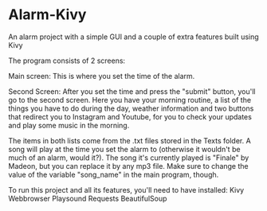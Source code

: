 # Alarm-Kivy
An alarm project with a simple GUI and a couple of extra features built using Kivy

The program consists of 2 screens: 

Main screen: This is where you set the time of the alarm.

Second Screen: After you set the time and press the "submit" button, you'll go to the second screen. Here you have your morning routine, a list of the things you have to do during the day, weather information and two buttons that redirect you to Instagram and Youtube, for you to check your updates and play some music in the morning.

The items in both lists come from the .txt files stored in the Texts folder. 
A song will play at the time you set the alarm to (otherwise it wouldn't be much of an alarm, would it?).
The song it's currently played is "Finale" by Madeon, but you can replace it by any mp3 file. Make sure to change the value of the variable "song_name" in the main program, though.

To run this project and all its features, you'll need to have installed:
Kivy
Webbrowser
Playsound
Requests
BeautifulSoup


